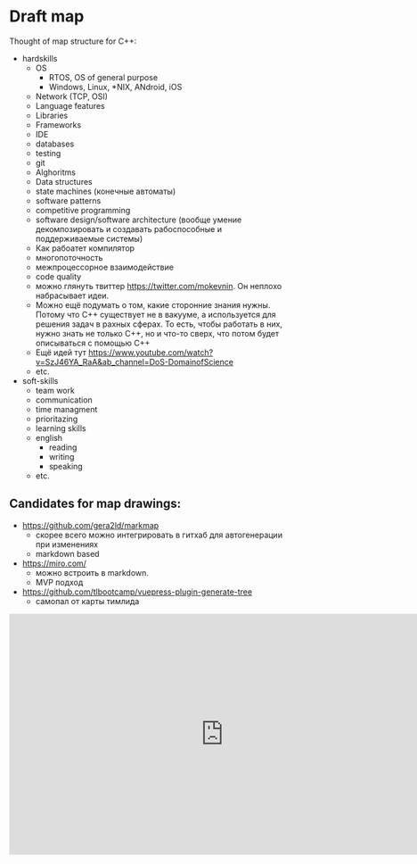 # Draft map

Thought of map structure for C++:

- hardskills
    - OS
        - RTOS, OS of general purpose
        - Windows, Linux, *NIX, ANdroid, iOS
    - Network (TCP, OSI)
    - Language features
    - Libraries
    - Frameworks
    - IDE
    - databases
    - testing
    - git
    - Alghoritms
    - Data structures
    - state machines (конечные автоматы)
    - software patterns
    - competitive programming
    - software design/software architecture (вообще умение декомпозировать и создавать рабоспособные и поддерживаемые системы)
    - Как рабоатет компилятор
    - многопоточность
    - межпроцессорное взаимодействие
    - code quality
    - можно глянуть твиттер https://twitter.com/mokevnin. Он неплохо набрасывает идеи.
    - Можно ещё подумать о том, какие сторонние знания нужны. Потому что C++ существует не в вакууме, а используется для решения задач в рахных сферах. То есть, чтобы работать в них, нужно знать не только  С++, но и что-то сверх, что потом будет описываться с помощью C++
    - Ещё идей тут https://www.youtube.com/watch?v=SzJ46YA_RaA&ab_channel=DoS-DomainofScience
    - etc.
- soft-skills
    - team work
    - communication
    - time managment
    - prioritazing
    - learning skills
    - english
        - reading
        - writing
        - speaking
    - etc.

## Candidates for map drawings:
- https://github.com/gera2ld/markmap
    - скорее всего можно интегрировать в гитхаб для автогенерации при изменениях
    - markdown based
- https://miro.com/
    - можно встроить в markdown.
    - MVP подход
- https://github.com/tlbootcamp/vuepress-plugin-generate-tree
    - самопал от карты тимлида


<iframe width="768" height="432" src="https://miro.com/app/live-embed/o9J_lFH_iBs=/?moveToViewport=-819,-384,1548,755" frameBorder="0" scrolling="no" allowFullScreen></iframe>